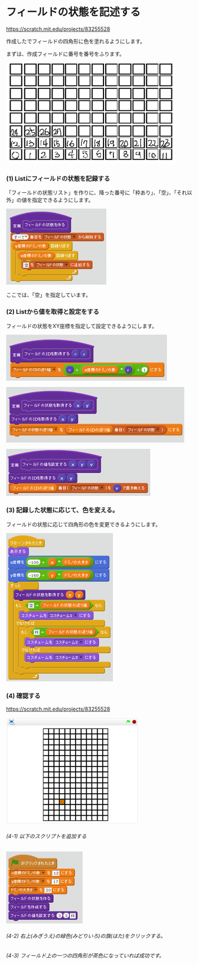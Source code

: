# フィールドの状態を記述する

https://scratch.mit.edu/projects/83255528


作成したでフィールドの四角形に色を塗れるようにします。

まずは、作成フィールドに番号を番号をふります。

![](filed_id.png)


### (1) Listにフィールドの状態を記録する

「フィールドの状態リスト」を作りに、降った番号に「枠あり」、「空」、「それ以外」の値を指定できるようにします。

![](script_create_state.png)

ここでは、「空」を指定しています。

### (2) Listから値を取得と設定をする

フィールドの状態をXY座標を指定して設定できるようにします。


![](script_get_state_id.png)

![](script_get_state_value.png)

![](script_set_state_value.png)



### (3) 記録した状態に応じて、色を変える。

フィールドの状態に応じて四角形の色を変更できるようにします。

![](script_paint_domino.png)



### (4) 確認する

https://scratch.mit.edu/projects/83255528


![](test.png)

###### (4-1) 以下のスクリプトを追加する

![](script_main.png)

###### (4-2) 右上(みぎうえ)の緑色(みどりいろ)の旗(はた)をクリックする。

###### (4-3) フィールド上の一つの四角形が茶色になっていれば成功です。

